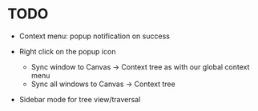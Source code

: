 # TODO

- Context menu: popup notification on success
- Right click on the popup icon
  - Sync window to Canvas -> Context tree as with our global context menu
  - Sync all windows to Canvas -> Context tree

- Sidebar mode for tree view/traversal

